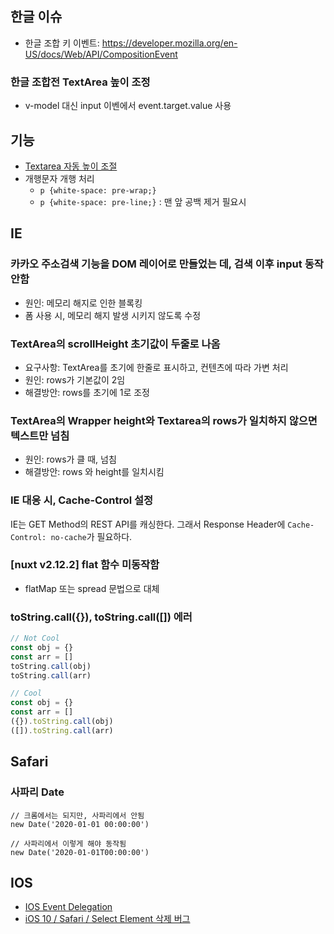 ## 한글 이슈
- 한글 조합 키 이벤트: https://developer.mozilla.org/en-US/docs/Web/API/CompositionEvent

### 한글 조합전 TextArea 높이 조정
- v-model 대신 input 이벤에서 event.target.value 사용


## 기능
- [Textarea 자동 높이 조절](Textarea-자동-높이-조절)
- 개행문자 개행 처리
  - `p {white-space: pre-wrap;}`
  - `p {white-space: pre-line;}` : 맨 앞 공백 제거 필요시

## IE
### 카카오 주소검색 기능을 DOM 레이어로 만들었는 데, 검색 이후 input 동작안함
- 원인: 메모리 해지로 인한 블록킹
- 폼 사용 시, 메모리 해지 발생 시키지 않도록 수정

### TextArea의 scrollHeight 초기값이 두줄로 나옴
- 요구사항: TextArea를 초기에 한줄로 표시하고, 컨텐츠에 따라 가변 처리
- 원인: rows가 기본값이 2임
- 해결방안: rows를 초기에 1로 조정

### TextArea의 Wrapper height와 Textarea의 rows가 일치하지 않으면 텍스트만 넘침
- 원인: rows가 클 때, 넘침
- 해결방안: rows 와 height를 일치시킴

### IE 대응 시, Cache-Control 설정
IE는 GET Method의 REST API를 캐싱한다. 그래서 Response Header에 `Cache-Control: no-cache`가 필요하다.

### [nuxt v2.12.2] flat 함수 미동작함
- flatMap 또는 spread 문법으로 대체

### toString.call({}), toString.call([]) 에러
```js
// Not Cool
const obj = {}
const arr = []
toString.call(obj)
toString.call(arr)

// Cool
const obj = {}
const arr = []
({}).toString.call(obj)
([]).toString.call(arr)
```

## Safari
### 사파리 Date
```
// 크롬에서는 되지만, 사파리에서 안됨
new Date('2020-01-01 00:00:00')

// 사파리에서 이렇게 해야 동작됨
new Date('2020-01-01T00:00:00')
```

## IOS
- [IOS Event Delegation](http://gravitydept.com/blog/js-click-event-bubbling-on-ios)
- [iOS 10 / Safari / Select Element 삭제 버그](https://stackoverflow.com/questions/39557023/ios-10-safari-issue-with-select-element-no-more-in-dom)